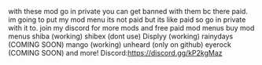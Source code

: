 with these mod go in private you can get banned with them bc there paid.
im going to put my mod menu its not paid but its like paid so go in private with it to.
join my discord for more mods and free paid mod menus
buy mod menus
shiba     (working)
shibex    (dont use)
Displyy   (working)
rainydays (COMING SOON)
mango     (working)
unheard   (only on github)
eyerock   (COMING SOON)
and more!
Discord:https://discord.gg/kP2kgMaz
